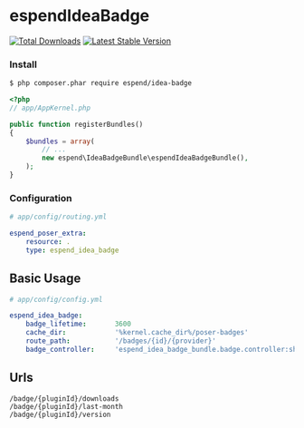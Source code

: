 espendIdeaBadge
=================
[![Total Downloads](https://poser.pugx.org/espend/idea-badge/downloads.png)](https://packagist.org/packages/espend/idea-badge)
[![Latest Stable Version](https://poser.pugx.org/espend/idea-badge/v/stable.png)](https://packagist.org/packages/espend/idea-badge)

### Install

``` bash
$ php composer.phar require espend/idea-badge
```

``` php
<?php
// app/AppKernel.php

public function registerBundles()
{
    $bundles = array(
        // ...
        new espend\IdeaBadgeBundle\espendIdeaBadgeBundle(),
    );
}
```

### Configuration

``` yaml
# app/config/routing.yml

espend_poser_extra:
    resource: .
    type: espend_idea_badge
```

## Basic Usage

``` yaml
# app/config/config.yml

espend_idea_badge:
    badge_lifetime:       3600
    cache_dir:            '%kernel.cache_dir%/poser-badges'
    route_path:           '/badges/{id}/{provider}'
    badge_controller:     'espend_idea_badge_bundle.badge.controller:showAction'
```

## Urls

```
/badge/{pluginId}/downloads
/badge/{pluginId}/last-month
/badge/{pluginId}/version
```